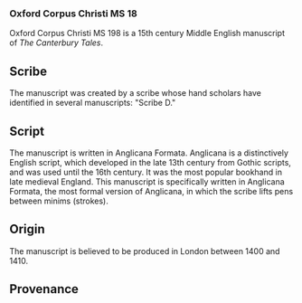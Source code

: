 ### Oxford Corpus Christi MS 18

Oxford Corpus Christi MS 198 is a 15th century Middle English manuscript of *The Canterbury Tales*.

## Scribe

The manuscript was created by a scribe whose hand scholars have identified in several manuscripts: "Scribe D."

## Script

The manuscript is written in Anglicana Formata. Anglicana is a distinctively English script, which developed in the late 13th century from Gothic scripts, and was used until the 16th century. It was the most popular bookhand in late medieval England. This manuscript is specifically written in Anglicana Formata, the most formal version of Anglicana, in which the scribe lifts pens between minims (strokes).  

## Origin

The manuscript is believed to be produced in London between 1400 and 1410. 

## Provenance
